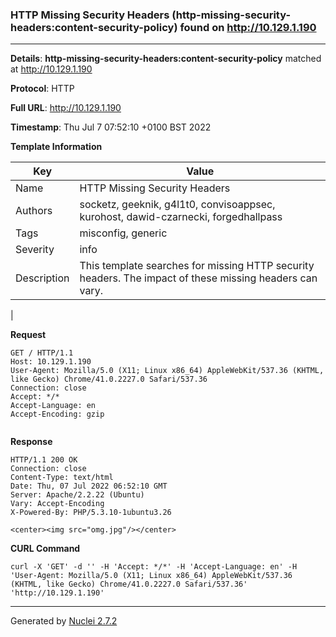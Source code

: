 ### HTTP Missing Security Headers (http-missing-security-headers:content-security-policy) found on http://10.129.1.190
---
**Details**: **http-missing-security-headers:content-security-policy**  matched at http://10.129.1.190

**Protocol**: HTTP

**Full URL**: http://10.129.1.190

**Timestamp**: Thu Jul 7 07:52:10 +0100 BST 2022

**Template Information**

| Key | Value |
|---|---|
| Name | HTTP Missing Security Headers |
| Authors | socketz, geeknik, g4l1t0, convisoappsec, kurohost, dawid-czarnecki, forgedhallpass |
| Tags | misconfig, generic |
| Severity | info |
| Description | This template searches for missing HTTP security headers. The impact of these missing headers can vary.
 |

**Request**
```http
GET / HTTP/1.1
Host: 10.129.1.190
User-Agent: Mozilla/5.0 (X11; Linux x86_64) AppleWebKit/537.36 (KHTML, like Gecko) Chrome/41.0.2227.0 Safari/537.36
Connection: close
Accept: */*
Accept-Language: en
Accept-Encoding: gzip


```

**Response**
```http
HTTP/1.1 200 OK
Connection: close
Content-Type: text/html
Date: Thu, 07 Jul 2022 06:52:10 GMT
Server: Apache/2.2.22 (Ubuntu)
Vary: Accept-Encoding
X-Powered-By: PHP/5.3.10-1ubuntu3.26

<center><img src="omg.jpg"/></center>

```


**CURL Command**
```
curl -X 'GET' -d '' -H 'Accept: */*' -H 'Accept-Language: en' -H 'User-Agent: Mozilla/5.0 (X11; Linux x86_64) AppleWebKit/537.36 (KHTML, like Gecko) Chrome/41.0.2227.0 Safari/537.36' 'http://10.129.1.190'
```
---
Generated by [Nuclei 2.7.2](https://github.com/projectdiscovery/nuclei)